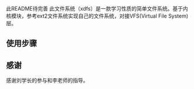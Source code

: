 此README待完善
此文件系统（xdfs）是一款学习性质的简单文件系统。基于内核模块，参考ext2文件系统实现自己的文件系统，对接VFS(Virtual File System)层。

## 使用步骤
    
## 感谢

感谢刘学长的参与和李老师的指导。